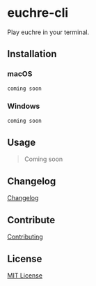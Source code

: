 # euchre-cli

Play euchre in your terminal.

## Installation

### macOS

```zsh
coming soon
```

### Windows

```cmd
coming soon
```

## Usage

> Coming soon

## Changelog

[Changelog](./CHANGELOG.md)

## Contribute

[Contributing](./CONTRIBUTING.md)

## License

[MIT License](./LICENSE)
